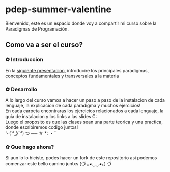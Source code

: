 # pdep-summer-valentine
Bienvenidx, este es un espacio donde voy a compartir mi curso sobre la Paradigmas de Programación. 

## Como va a ser el curso?

### ✿ Introduccion
En la [siguiente presentacion](https://docs.google.com/presentation/d/1u7GGNxO8wPSYDEu63R-BXcCFPnksZjcytdzWYj0umMg/edit?usp=sharing), introducire los principales paradigmas, conceptos fundamentales y transversales a la materia <br>
 

### ✿ Desarrollo
A lo largo del curso vamos a hacer un paso a paso de la instalacion de cada lenguaje, la explicacion de cada paradigma y muchos ejercicios! <br>
En cada carpeta encontraras los ejercicios relacionados a cada lenguaje, la guia de instalacion y los links a las slides C: <br>
Luego el proposito es que las clases sean una parte teorica y una practica, donde escribiremos codigo juntxs!<br>╰ (͡ ° ͜ʖ ͡ °) つ ── ☆ *: ・ ﾟ

### ✿ Que hago ahora?

Si aun lo lo hiciste, podes hacer un fork de este repositorio asi podemos comenzar este bello camino juntxs (づ ｡◕‿‿◕｡) づ

